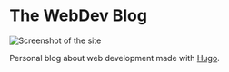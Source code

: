 # The WebDev Blog

![Screenshot of the site](http://lrodriguez.me/images/blog.png)

Personal blog about web development made with [Hugo](https://gohugo.io/).
